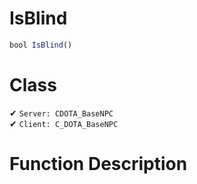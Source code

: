 # IsBlind
```js
bool IsBlind()
```
# Class
✔ `Server: CDOTA_BaseNPC`  
✔ `Client: C_DOTA_BaseNPC`  

# Function Description

